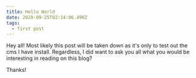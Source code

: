```yaml
---
title: Hello World
date: 2020-09-25T02:14:06.496Z
tags:
  - first post
---
```

Hey all! Most likely this post will be taken down as it's only to test out the cms I have install. Regardless, I did want to ask you all what you would be interesting in reading on this blog?

Thanks!